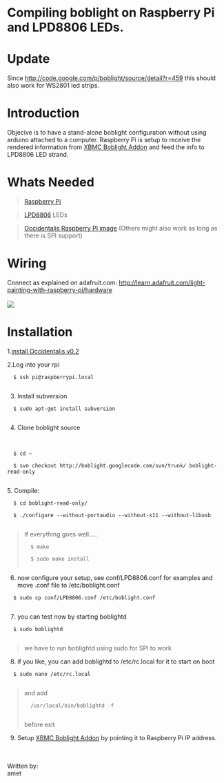 # Compiling boblight on Raspberry Pi and LPD8806 LEDs. #

# Update #
Since http://code.google.com/p/boblight/source/detail?r=459 this should also work for WS2801 led strips.

# Introduction #

Objecive is to have a stand-alone boblight configuration without using arduino attached to a computer. Raspberry Pi is setup to receive the rendered information from [XBMC Boblight Addon](http://forum.xbmc.org/showthread.php?tid=116331) and feed the info to LPD8806 LED strand.

# Whats Needed #
> [Raspberry Pi](http://www.raspberrypi.org/)

> [LPD8806](http://adafruit.com/products/306) LEDs

> [Occidentalis Raspberry PI image](http://learn.adafruit.com/adafruit-raspberry-pi-educational-linux-distro/occidentalis-v0-dot-2) (Others might also work as long as there is SPI support)



# Wiring #
Connect as explained on adafruit.com: http://learn.adafruit.com/light-painting-with-raspberry-pi/hardware
<br>
<br>
<img src='http://boblight.googlecode.com/svn/wiki/diagram.png' />
<br>
<h1>Installation</h1>

1.<a href='http://learn.adafruit.com/adafruit-raspberry-pi-educational-linux-distro/occidentalis-v0-dot-2'>install Occidentalis v0.2</a>

2.Log into your rpi<br>
<pre><code>  $ ssh pi@raspberrypi.local<br>
</code></pre>
3. Install subversion<br>
<pre><code>  $ sudo apt-get install subversion  <br>
</code></pre>
4. Clone boblight source<br>
<br>
<pre><code>  $ cd ~<br>
  $ svn checkout http://boblight.googlecode.com/svn/trunk/ boblight-read-only<br>
</code></pre>
5. Compile:<br>
<pre><code>  $ cd boblight-read-only/<br>
  $ ./configure --without-portaudio --without-x11 --without-libusb <br>
</code></pre>
<blockquote>If everything goes well.....<br>
<pre><code>  $ make<br>
  $ sudo make install<br>
</code></pre></blockquote>

6. now configure your setup, see conf/LPD8806.conf for examples and move .conf file to /etc/boblight.conf<br>
<pre><code>  $ sudo cp conf/LPD8806.conf /etc/boblight.conf<br>
</code></pre>

7. you can test now by starting boblightd<br>
<pre><code>  $ sudo boblightd<br>
</code></pre>
<blockquote>we have to run boblightd using sudo for SPI to work</blockquote>

8. if you like, you can add boblightd to /etc/rc.local for it to start on boot<br>
<pre><code>  $ sudo nano /etc/rc.local<br>
</code></pre>
<blockquote>and add<br>
<pre><code>  /usr/local/bin/boblightd -f<br>
</code></pre>
before exit</blockquote>

9. Setup <a href='http://forum.xbmc.org/showthread.php?tid=116331'>XBMC Boblight Addon</a> by pointing it to Raspberry Pi IP address.<br>
<br>
<br>
Written by:<br>
amet